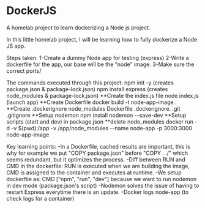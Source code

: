 # DockerJS
A homelab project to learn dockerizing a Node js project.

In this little homelab project, I will be learning how to fully dockerize a Node JS app.

Steps taken:
  1-Create a dummy Node app for testing (express)
  2-Write a dockerfile for the app, our base will be the "node" image.
  3-Make sure the correct ports/


The commands executed through this project:
  npm init -y (creates package.json & package-lock.json)
  npm install express (creates node_modules & package-lock.json)
  **Create the index.js file
  node index.js (launch app)
  **Create Dockerfile
  docker build -t node-app-image .
  **Create .dockerignore
      node_modules
      Dockerfile
      .dockerignore.
      .git
      .gitignore
  **Setup nodemon
    npm install nodemon --save-dev
  **Setup scripts (start and dev) in package.json
  **delete node_modules
  docker run -d -v $(pwd):/app -v /app/node_modules --name node-app -p 3000:3000 node-app-image

Key learning points:
  -In a Dockerfile, cached results are important, this is why for example we put "COPY package.json" before "COPY . ./" which seems redundant, but it optimizes the process.
  -Diff between RUN and CMD in the dockerfile: RUN is executed when we are building the image, CMD is assigned to the container and executes at runtime.
  -We setup dockerfile as: CMD ["npm", "run", "dev"] because we want to run nodemon in dev mode (package.json's script)
  -Nodemon solves the issue of having to restart Express everytime there is an update.
  -Docker logs node-app (to check logs for a container)
  
